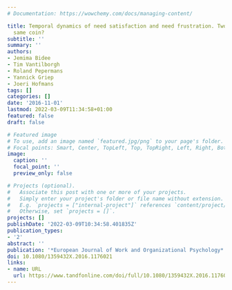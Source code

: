```yaml
---
# Documentation: https://wowchemy.com/docs/managing-content/

title: Temporal dynamics of need satisfaction and need frustration. Two sides of the
  same coin?
subtitle: ''
summary: ''
authors:
- Jemima Bidee
- Tim Vantilborgh
- Roland Pepermans
- Yannick Griep
- Joeri Hofmans
tags: []
categories: []
date: '2016-11-01'
lastmod: 2022-03-09T11:34:58+01:00
featured: false
draft: false

# Featured image
# To use, add an image named `featured.jpg/png` to your page's folder.
# Focal points: Smart, Center, TopLeft, Top, TopRight, Left, Right, BottomLeft, Bottom, BottomRight.
image:
  caption: ''
  focal_point: ''
  preview_only: false

# Projects (optional).
#   Associate this post with one or more of your projects.
#   Simply enter your project's folder or file name without extension.
#   E.g. `projects = ["internal-project"]` references `content/project/deep-learning/index.md`.
#   Otherwise, set `projects = []`.
projects: []
publishDate: '2022-03-09T10:34:58.401835Z'
publication_types:
- '2'
abstract: ''
publication: '*European Journal of Work and Organizational Psychology*'
doi: 10.1080/1359432X.2016.1176021
links:
- name: URL
  url: https://www.tandfonline.com/doi/full/10.1080/1359432X.2016.1176021
---
```

